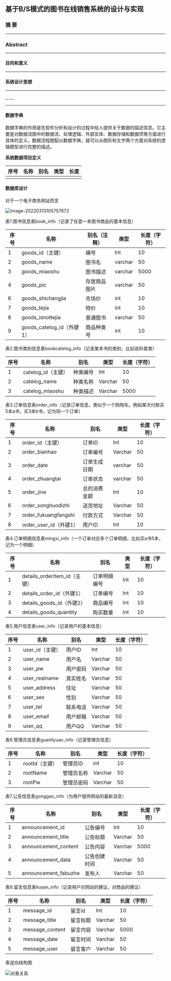 

## 基于B/S模式的图书在线销售系统的设计与实现

### 摘 要



---

### **Abstract**



---

####  目的和意义



---

#### 系统设计思想



---



**......**

---

#### 数据字典

数据字典的作用是在软件分析和设计的过程中给人提供关于数据的描述信息。它主要是对数据流图中的数据流、处理逻辑、外部实体、数据存储和数据项等方面进行具体的定义。数据流程图配以数据字典，就可以从图形和文字两个方面对系统的逻辑模型进行完整的描述。

**系统数据项目定义**

| 序号 | 名称 | 别名 | 类型 | 长度 |
| ---- | ---- | ---- | ---- | ---- |
|      |      |      |      |      |





####  数据库设计

对于一个电子商务网站而言

![image-20220313105757672](https://github.com/YxYL6125/Nameless_Project/blob/main/images/%E5%A4%9A%E8%A1%A8%E5%85%B3%E7%B3%BB.png)

表1.图书信息表book_info（记录了任意一本图书商品的基本信息）

| 序号 | 名称                      | 别名（注释） | 类型    | 长度（字符） |
| ---- | ------------------------- | ------------ | ------- | ------------ |
| 1    | goods_id（主键）          | 编号         | Int     | 10           |
| 2    | goods_name                | 图书名       | varchar | 50           |
| 3    | goods_miaoshu             | 图书描述     | varchar | 5000         |
| 4    | goods_pic                 | 存放商品图片 | varchar | 50           |
| 6    | goods_shichangjia         | 市场价       | int     | 10           |
| 7    | goods_tejia               | 特价         | int     | 10           |
| 8    | goods_isnottejia          | 普通图书     | varchar | 50           |
| 9    | goods_catelog_id（外键1） | 商品种类号   | int     | 10           |

表2.图书类别信息表bookcatelog_info（记录某本书的类别，比如说科普类）

| 序号 | 名称               | 别名     | 类型    | 长度（字符） |
| ---- | ------------------ | -------- | ------- | ------------ |
| 1    | catelog_id（主键） | 种类编号 | Int     | 10           |
| 2    | catelog_name       | 种类名称 | Varchar | 50           |
| 3    | catelog_miaoshu    | 种类描述 | Varchar | 5000         |

表3.订单信息表order_info（记录订单信息，类似于一个购物车。例如某次付款买5本a书，买3本b书，记为同一个订单）

| 序号 | 名称                   | 别名         | 类型    | 长度（字符） |
| ---- | ---------------------- | ------------ | ------- | ------------ |
| 1    | order_id（主键）       | 订单ID       | Int     | 10           |
| 2    | order_bianhao          | 订单编号     | Varchar | 50           |
| 3    | order_date             | 订单生成日期 | varchar | 50           |
| 4    | order_zhuangtai        | 订单状态     | varchar | 50           |
| 5    | order_jine             | 总的消费金额 | Int     | 10           |
| 6    | order_songhuodizhi     | 送货地址     | Varchar | 50           |
| 7    | order_fukuangfangshi   | 付款方式     | Varchar | 50           |
| 8    | order_user_id（外键1） | 用户ID       | Int     | 10           |

表4.订单明细信息表mingxi_info（一个订单对应多个订单明细，比如买a书5本，记为一个明细）

| 序号 | 名称                         | 别名         | 类型 | 长度（字符） |
| ---- | ---------------------------- | ------------ | ---- | ------------ |
| 1    | details_orderItem_id（主键） | 订单明细编号 | Int  | 10           |
| 2    | details_order_id（外键1）    | 订单编号     | Int  | 10           |
| 3    | details_goods_id（外键2）    | 商品编号     | Int  | 10           |
| 4    | details_goods_quantity       | 购买数量     | Int  | 10           |

表5.用户信息表user_info（记录用户的基本信息）

| 序号 | 名称            | 别名     | 类型    | 长度（字符） |
| ---- | --------------- | -------- | ------- | ------------ |
| 1    | user_id（主键） | 用户ID   | Int     | 10           |
| 2    | user_name       | 用户名   | Varchar | 50           |
| 3    | user_pw         | 用户密码 | Varchar | 50           |
| 4    | user_realname   | 真实姓名 | Varchar | 50           |
| 5    | user_address    | 住址     | Varchar | 50           |
| 6    | user_sex        | 性别     | Varchar | 50           |
| 7    | user_tel        | 联系电话 | Varchar | 50           |
| 8    | user_email      | 用户邮箱 | Varchar | 50           |
| 9    | user_qq         | 用户QQ   | Varchar | 50           |

表6.管理员信息表guanliyuan_info（记录管理员信息）

| 序号 | 名称           | 别名       | 类型    | 长度（字符） |
| ---- | -------------- | ---------- | ------- | ------------ |
| 1    | rootId（主键） | 管理员ID   | int     | 10           |
| 2    | rootName       | 管理员名称 | Varchar | 50           |
| 3    | rootPw         | 管理员密码 | Varchar | 50           |

表7.公告信息表gonggao_info（为用户提供网站的最新消息）

| 序号 | 名称                 | 别名         | 类型    | 长度（字符） |
| ---- | -------------------- | ------------ | ------- | ------------ |
| 1    | announcement_id      | 公告编号     | Int     | 10           |
| 2    | announcement_title   | 公告标题     | Varchar | 50           |
| 3    | announcement_content | 公告内容     | Varchar | 5000         |
| 4    | announcement_data    | 公告创建时间 | Varchar | 50           |
| 5    | announcement_fabuzhe | 发布人       | Varchar | 50           |

表8.留言信息表liuyan_info（记录用户对网站的建议，对商品的建议）

| 序号 | 名称            | 别名     | 类型    | 长度（字符） |
| ---- | --------------- | -------- | ------- | ------------ |
| 1    | message_id      | 留言id   | Int     | 10           |
| 2    | message_title   | 留言标题 | Varchar | 50           |
| 3    | message_content | 留言内容 | Varchar | 5000         |
| 4    | message_date    | 留言时间 | Varchar | 50           |
| 5    | message_user    | 留言客户 | Varchar | 50           |

表逆向结构图

![对表关系](https://github.com/YxYL6125/Nameless_Project/blob/main/images/%E5%A4%9A%E8%A1%A8%E5%85%B3%E7%B3%BB.png)
